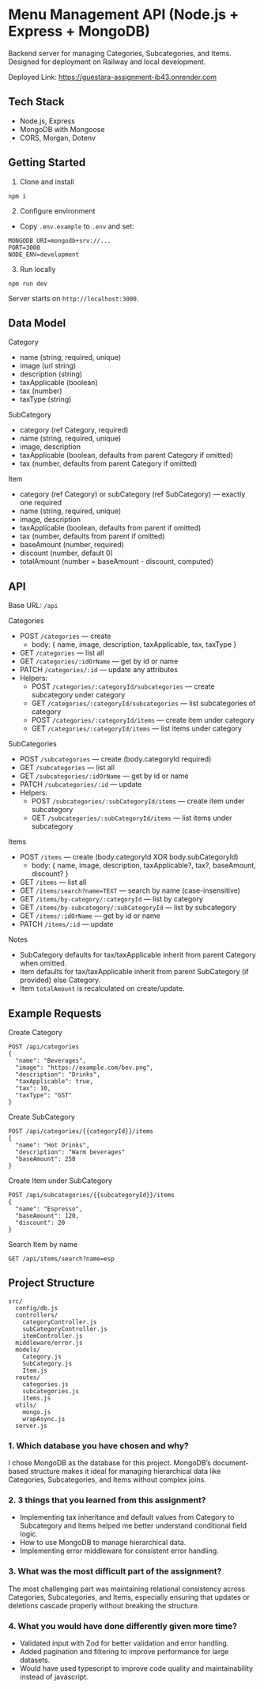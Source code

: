 # Menu Management API (Node.js + Express + MongoDB)

Backend server for managing Categories, Subcategories, and Items. Designed for deployment on Railway and local development.

Deployed Link: https://guestara-assignment-ib43.onrender.com

## Tech Stack
- Node.js, Express
- MongoDB with Mongoose
- CORS, Morgan, Dotenv

## Getting Started

1) Clone and install
```
npm i
```

2) Configure environment
- Copy `.env.example` to `.env` and set:
```
MONGODB_URI=mongodb+srv://...
PORT=3000
NODE_ENV=development
```

3) Run locally
```
npm run dev
```
Server starts on `http://localhost:3000`.


## Data Model

Category
- name (string, required, unique)
- image (url string)
- description (string)
- taxApplicable (boolean)
- tax (number)
- taxType (string)

SubCategory
- category (ref Category, required)
- name (string, required, unique)
- image, description
- taxApplicable (boolean, defaults from parent Category if omitted)
- tax (number, defaults from parent Category if omitted)

Item
- category (ref Category) or subCategory (ref SubCategory) — exactly one required
- name (string, required, unique)
- image, description
- taxApplicable (boolean, defaults from parent if omitted)
- tax (number, defaults from parent if omitted)
- baseAmount (number, required)
- discount (number, default 0)
- totalAmount (number = baseAmount - discount, computed)

## API
Base URL: `/api`

Categories
- POST `/categories` — create
  - body: { name, image, description, taxApplicable, tax, taxType }
- GET `/categories` — list all
- GET `/categories/:idOrName` — get by id or name
- PATCH `/categories/:id` — update any attributes
- Helpers:
  - POST `/categories/:categoryId/subcategories` — create subcategory under category
  - GET `/categories/:categoryId/subcategories` — list subcategories of category
  - POST `/categories/:categoryId/items` — create item under category
  - GET `/categories/:categoryId/items` — list items under category

SubCategories
- POST `/subcategories` — create (body.categoryId required)
- GET `/subcategories` — list all
- GET `/subcategories/:idOrName` — get by id or name
- PATCH `/subcategories/:id` — update
- Helpers:
  - POST `/subcategories/:subCategoryId/items` — create item under subcategory
  - GET `/subcategories/:subCategoryId/items` — list items under subcategory

Items
- POST `/items` — create (body.categoryId XOR body.subCategoryId)
  - body: { name, image, description, taxApplicable?, tax?, baseAmount, discount? }
- GET `/items` — list all
- GET `/items/search?name=TEXT` — search by name (case-insensitive)
- GET `/items/by-category/:categoryId` — list by category
- GET `/items/by-subcategory/:subCategoryId` — list by subcategory
- GET `/items/:idOrName` — get by id or name
- PATCH `/items/:id` — update

Notes
- SubCategory defaults for tax/taxApplicable inherit from parent Category when omitted.
- Item defaults for tax/taxApplicable inherit from parent SubCategory (if provided) else Category.
- Item `totalAmount` is recalculated on create/update.

## Example Requests

Create Category
```
POST /api/categories
{
  "name": "Beverages",
  "image": "https://example.com/bev.png",
  "description": "Drinks",
  "taxApplicable": true,
  "tax": 10,
  "taxType": "GST"
}
```

Create SubCategory
```
POST /api/categories/{{categoryId}}/items
{
  "name": "Hot Drinks",
  "description": "Warm beverages"
  "baseAmount": 250
}
```

Create Item under SubCategory
```
POST /api/subcategories/{{subcategoryId}}/items
{
  "name": "Espresso",
  "baseAmount": 120,
  "discount": 20
}
```

Search Item by name
```
GET /api/items/search?name=esp
```

## Project Structure
```
src/
  config/db.js
  controllers/
    categoryController.js
    subCategoryController.js
    itemController.js
  middleware/error.js
  models/
    Category.js
    SubCategory.js
    Item.js
  routes/
    categories.js
    subcategories.js
    items.js
  utils/
    mongo.js
    wrapAsync.js
  server.js
```

### 1. Which database you have chosen and why?
I chose MongoDB as the database for this project.
MongoDB’s document-based structure makes it ideal for managing hierarchical data like Categories, Subcategories, and Items without complex joins.

### 2. 3 things that you learned from this assignment?
- Implementing tax inheritance and default values from Category to Subcategory and Items helped me better understand conditional field logic.
- How to use MongoDB to manage hierarchical data.
- Implementing error middleware for consistent error handling.

### 3. What was the most difficult part of the assignment?
The most challenging part was maintaining relational consistency across Categories, Subcategories, and Items, especially ensuring that updates or deletions cascade properly without breaking the structure.

### 4. What you would have done differently given more time?
- Validated input with Zod for better validation and error handling.
- Added pagination and filtering to improve performance for large datasets.
- Would have used typescript to improve code quality and maintainability instead of javascript.